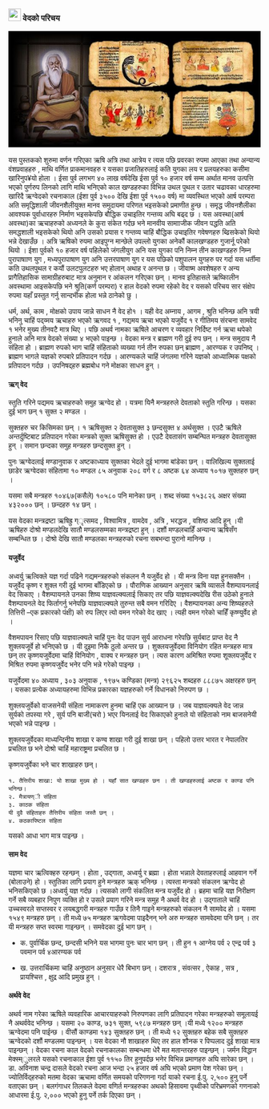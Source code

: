 ### <img src = "https://images.vexels.com/media/users/3/140954/isolated/preview/92c8d4fffeec447a9106b65f8bbf0226-pen-paper-round-icon-by-vexels.png" width="25" height="25" /> वेदको परिचय


![img](img/4bedas.jpg)

यस पुस्तकको शुरुमा वर्णन गरिएका ऋषि अत्रि तथा आत्रेय र त्यस पछि प्रवरका रुपमा आएका तथा अन्यान्य वंशप्रवाहहरु , माथि वर्णित प्राकमानवहरु र यसका प्रजातिहरुलाई कति युगका लय र प्रलयहरुका कसीमा खारिनुप¥यो होला । ईसा पुर्व लगभग ४० लाख वर्षदेखि ईसा पुर्व १० हजार वर्ष सम्म अर्थात मानव उत्पत्ति भएको पुर्णरुप लिनको लागि माथि भनिएको काल खण्डहरुका विभिन्न उथल पुथल र उतार चढावका धारहरुमा खारिदै ऋग्वेदको रचनाकाल (ईशा पुर्व ३५०० देखि ईशा पुर्व १५०० वर्ष) मा व्यवस्थित भएको आर्ष परम्परा अति समृद्धिशाली जीवनशैलीयुक्त मानव समुदायमा परिणत भइसकेको प्रमाणीत हुन्छ । समृद्ध जीवनशैलीका आवश्यक पुर्वाधारहरु निर्माण भइसकेपछि बौद्धिक उचाइतिर गन्तव्य अघि बढ्द छ । यस अवस्था(आर्ष अवस्था)का ऋचाहरुको अध्यनले के कुरा संकेत गर्दछ भने मानवीय सामााजीक जीवन पद्धति अति समद्धशाली भइसकेको थियो अनि उसको प्रयास र गन्तव्य चाहिं बौद्धिक उचाइतिर गवेषणहरु ब्ढिसकेको थियो भन्ने देखाउँछ । अत्रि ऋषिको रुपमा आइपुग्न मान्छेले उपल्लो युगका अनेकौं कालखण्डहरु गुजार्नू परेको थियो । ईशा पुर्वको १० हजार वर्ष पहिलेको जंगलीयुग अनि यस युगका पनि निम्न तीन काखण्डहरु निम्न पुरापाषााण युग , मध्यपुरापाषाण युग अनि उत्तरपाषाण युग र यस पछिको पशुपालन युगहरु पर गर्दा यस धर्तीमा कति उथलपुथल र कयौं उलटपुलटहरु भए होलान् अथाह र अनन्त छ । जीवाष्म अवशेषहरु र अन्य प्रागैतिहासिक सामाग्रीहरुबाट मात्र अनुमान र आंकलन गरिएका छन् । मानव इतिहासले ऋष्किालीन अवस्थामा आइसकेपछि भने श्रुति(कर्ण परम्परा) र हाल वेदको रुपमा रहेको वेद र यसको परिचय सार संक्षेप रुपमा यहाँ प्रस्तुत गर्नु सान्दर्भीक होला भन्ने ठानेको छु ।

धर्म, अर्थ, काम , मोक्षको उपाय जान्ने साधन नै वेद हो१ । यही वेद अम्नाय , आगम , श्रुति भनिन्छ अनि त्रयी भनिनु चाहिं पद्य्मय ऋचाहरु भएको ऋगवद १ , गद्यमय ऋचा भएको यजुर्वेद १ र गीतिमय संरचना सामवेद १ भनेर मुख्य तीनवटै मात्र थिए । पछि अथर्व नामका ऋषिले आचरण र व्यवहार निर्दिष्ट गर्न ऋचा थपेको हुनाले अनि मात्र वेदको संख्या ४ भएको पाइन्छ ।
वेदका मन्त्र र ब्राह्मण गरी दुई रुप छन् । मन्त्र समुदाय नै संहिता हो । ब्राह्मण रुपको भाग चाहिं संहिताको व्यख्या गर्न तीन रुपका छन् ब्राह्मण , आरण्यक र उपनिष्द् । ब्राह्मण भागले यज्ञको रुपबारे प्रतिपादन गर्दछ । आरण्यकले चाहिं जंगलमा गरिने यज्ञको आध्यात्मिक पक्षको प्रतिपादन गर्दछ । उपनिषद्हरु ब्रह्मबोध गने मोक्षका साधन हुन् ।

#### ऋग् वेद


स्तुति गरिने पद्यमय ऋचाहरुको समुह ऋग्वेद हो । यत्रमा यिनै मन्त्रहरुले देवताको स्तुति गरिन्छ । यसका दुई भाग छन् १ सुक्त २ मण्डल ।

सुक्तहरु चर किसिमका छन् । १ ऋषिसुक्त २ देवतासुक्त ३ छन्दसुक्त ४ अर्थसुक्त । एउटै ऋषिले अन्तर्दुष्टिबाट प्रतिपादन गरेका मन्त्रको सुक्त ऋषिसुक्त हो । एउटै देवतासंग सम्बन्घित मन्त्रहरु देवतासुक्त हुन् । समान छन्दका समुह मन्त्रहरु छन्दसुक्त हुन् ।

पुनः ऋग्वेदलाई मण्डानुवाक र अष्टकाध्याय सुक्तका भेदले दुई भागमा बांडेका छन् । वालिखिल्य सुक्तलाई छाडेर ऋग्वेदका संहितामा १० मण्डल ८५ अनुवाक २०८ वर्ग र ८ अष्टक ६४ अध्याय १०१७ सुक्तहरु छन् ।

यसमा सबै मन्त्रहरु १०४६७(कसैले) १०५८० पनि मानेका छन् । शब्द संख्या १५३८२६ अक्षर संख्या ४३२००० छन् । छन्दहरु १४ छन् ।

यस वेदका मन्त्रद्रष्टा ऋषिह्रु ग्ृत्समद , विश्वामित्र , वामदेव , अत्रि , भरद्धज , वशिष्ठ आदि हून् ।यी ऋषिहरु दोश्रो मण्डलदेखि सातौ मण्डलसम्मका मन्त्रद्रष्टा  हुन् । दशौं मण्डलचाहिँ अन्यान्य ऋषिसँग सम्बन्धित छ । दोश्रो देखि सातौ मण्डलका मन्त्रहरुको रचना सबभन्दा पुरानो मानिन्छ ।

#### यजुर्वेद

अध्वर्यु ऋत्विक्ले यज्ञ गर्दा पढिने गद्यमन्त्रहरुको संकलन नै यजुर्वेद हो । यी मन्त्र विना यज्ञ हुनसक्तैन । यजुर्वेद कृष्ण र शुक्ल गरी दुई भागमा बाँडिएको छ । पौराणिक आख्यान अनुसार ऋषि व्यासले वैशम्पायनलाई वेद सिकाए । वैशम्पायनले उनका शिष्य याज्ञवल्क्यलाई सिकाए तर पछि याज्ञवल्क्यदेखि रीस उठेको हुनाले वैशम्पायनले वेद फिर्तागर्नु भनेपछि याज्ञवाल्क्यले तुरुन्त सबै वमन गरिदिए । वैशम्पायनका अन्य शिष्यहरुले तित्तिरी –एक प्रकारको पंक्षी) को रुप लिएर त्यो वमन गरेको वेद खाए । त्यही वमन गरेको चाहिँ कृष्ण्युर्वेद हो ।

वैशमपायन रिसाए पछि याज्ञवाल्क्यले चाहिं पुनः वेद पाउन सुर्य आराधना गरेपछि सुर्यबाट प्राप्त वेद नै शुक्लयजूर्वे हो भनिएको छ । यी दुइमा निकै ठुलो अन्तर छ । शुक्लयजुर्वेदमा विनियोग रहित मन्त्रहरु मात्र छन् तर कृष्णयजुर्वेदमा चाहिं विनियोग , वाक्य र मन्त्रहरु छन् । त्यस कारण अमिश्रित रुपमा शूक्लयजुर्वेद र मिश्रित रुपमा कृष्णयजुर्वेद भनेर पनि भन्ने गरेको पाइन्छ ।

यजुर्वेदमा ४० अध्याय , ३०३ अनुवाक , १९७५ कण्डिका (मन्त्र) २९६२५ शब्दहरु ८८८७५ अक्षरहरु छन् । यसका प्रत्येक अध्यायहरुमा विभिन्न प्रकारका यज्ञहरुको गर्ने विधानको निरुपण छ ।

शुक्लयजुर्वेको वाजसनेयी संहिता नामाकरण हुनमा चाहिं एक आख्यान छ । जब याज्ञवल्क्यले वेद जान्न सुर्यको तपस्या गरे , सुर्य पनि बाजी(चरो ) भएर यिनलाई वेद सिकाएको हुनाले यो संहिताको नाम बाजसनेयी भएको भन्ने पाइन्छ ।

शुक्लयजुर्वेदका माध्यन्दिनीय शाखा र कण्व शाखा गरी दुई शाखा छन् । पहिलो उत्तर भारत र नेपालतिर प्रचलित छ भने दोश्रो चाहिं महाराष्ट्रमा प्रचलित छ ।

कृष्णयजुर्वेका भने चार शाखाहरु छन्।

```
१. तैत्तिरीय शाखा: यो शाखा मुख्य हो । यहाँ सात खण्डहरु छन । ती खण्डहरुलाई अष्टक र काण्ड पनि भनिन्छ।
२. मैत्रायण्ी संहिता
३. काठक संहिता
यी दुवै संहिताहरु तैत्तिरीय संहिता जस्तै छन् ।
४. कठकापिष्टल संहिता

```
यसको आधा भाग मात्र पाइन्छ ।


#### साम वेद

यज्ञमा चार ऋत्विक्हरु रहन्छन् । होता , उद्गाता, अध्वर्यु र ब्रह्मा । होता भन्नाले देवताहरुलाई आहवान गर्ने (बोलाउने) हो । स्तुतिका लागि प्रयाग हुने मन्त्रहरु ऋक् भनिन्छ । त्यस्ता मन्त्रको संकलन ऋग्वेद हो भनिसकिएको छ ।अध्वर्यु यज्ञ गर्दछ । त्यसको लागी संकलित मन्त्र यजुर्वेद हो । ब्रहमा चाहि यज्ञ निरीक्षण गर्ने सबै व्यबहार निपुण व्यक्ति हो र उसले प्रयाग गरिने मन्त्र समुह नै अथर्व वेद हो । उद्गाताले चाहिं उच्चस्वरले सप्तस्वर र लयबद्धगरी मन्त्रहरु गाउँछ र तिनै गाइने मन्त्रहरुको संकलन नै सामवेद हो । यसमा १५४९ मन्त्रहरु छन् । ती मध्ये ७५ मन्त्रहरु ऋगवेदमा पाइदैनन् भने अरु मन्त्रहरु सामवेदमा पनि छन् । तर यी मन्त्रहरु सप्त स्वरमा गाइन्छन् ।
समवेदका दुई भाग छन् ।

- क. पुर्वार्चिक छन्द, छन्दसी भनिने यस भागमा पुनः चार भाग छन् । ती हुन १ आग्नेय पर्व २ एन्द्र पर्व ३ पवमान पर्व ४आरण्यक पर्व

- ख. उत्तरार्चिकमा चाहिं अनुष्ठान अनुसार धेरै  बिभाग छन् । दशरात्र , संवत्सर , ऐकाह , सत्र , प्रायश्चित्त , क्षुद्र आदि प्रमुख हुन् ।


#### अर्थवे वेद

अथर्व नाम गरेका ऋषिले व्यवहारिक आचारयाहरुको निरुपणका लागि प्रतिपादन गरेका मन्त्रहरुको समूलायई नै अथर्ववेद भनिन्छ । यसमा २० काण्ड, ७३१ सुक्त, ५९८७ मन्त्रहरु छन् ।यी मध्ये १२०० मन्त्रहरु ऋग्वेदमा पनि पाईन्छ । वीसौं काण्डमा १४३ सुक्तहरु छन् । ती मध्ये १२ सुक्तहरु बहेक सबै सुक्तहरु ऋग्वेदको दशौं मण्डलमा पाइन्छन् ।
यस वेदका नौ शाखाहरु थिए तर हाल शौनक र पिप्पलाद दुई शाखा मात्र पाइन्छन् ।
वेदका रचना काल
वेदको रचनाकालका सम्बन्धमा धेरै मत मतान्तरहरु पाइन्छन् । जर्मन विद्धान मेक्स्म्ुलरले यसको रचनाकाल ईशा पुर्व ११५० तिर हुनुपर्दछ भनेर विभिन्न प्रमाणहरु अघि सारेका छन् ।
डा. अविनाश चन्द्र दासले वेदको रचना आज भन्दा २५ हजार वर्ष अघि भएको प्रमाण पेश गरेका छन् ।
ज्योतिर्विद्हरुको मतमा वेदका ऋचामा वर्णित समयको परिगणना गर्दा याको रचना ई.पु. २,५०० हुनु पर्ने वताएका छन् ।
बलगंगाधर तिलकले वेदमा वणिर्त मन्त्रहरुका अथको हिसावमा पृथ्वीको परिभ्रमणको गणनाको आधारमा  ई.पु. २,००० भएको हुनु पर्ने तर्क दिएका छन् ।
